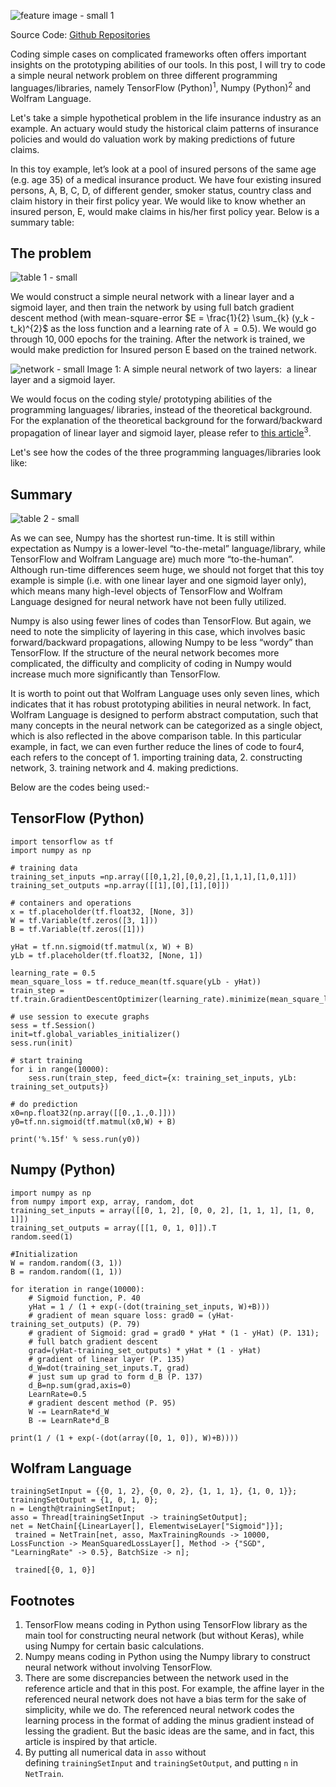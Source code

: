 ![feature image - small 1][1]

Source Code: [Github Repositories][2]

Coding simple cases on complicated frameworks often offers important insights on the prototyping abilities of our tools. In this post, I will try to code a simple neural network problem on three different programming languages/libraries, namely TensorFlow (Python)<sup>1</sup>, Numpy (Python)<sup>2</sup> and Wolfram Language.

Let's take a simple hypothetical problem in the life insurance industry as an example. An actuary would study the historical claim patterns of insurance policies and would do valuation work by making predictions of future claims.

In this toy example, let’s look at a pool of insured persons of the same age (e.g. age 35) of a medical insurance product. We have four existing insured persons, A, B, C, D, of different gender, smoker status, country class and claim history in their first policy year. We would like to know whether an insured person, E, would make claims in his/her first policy year. Below is a summary table:

The problem
-----------------

![table 1 - small][3]

We would construct a simple neural network with a linear layer and a sigmoid layer, and then train the network by using full batch gradient descent method (with mean-square-error $E = \frac{1}{2} \sum_{k} (y_k - t_k)^{2}$ as the loss function and a learning rate of $\lambda = 0.5$). We would go through $10,000$ epochs for the training. After the network is trained, we would make prediction for Insured person E based on the trained network.

![network - small][4]
Image 1: A simple neural network of two layers:  a linear layer and a sigmoid layer.

We would focus on the coding style/ prototyping abilities of the programming languages/ libraries, instead of the theoretical background. For the explanation of the theoretical background for the forward/backward propagation of linear layer and sigmoid layer, please refer to [this article][5]<sup>3</sup>.

Let's see how the codes of the three programming languages/libraries look like:

Summary
-----------------

![table 2 - small][6]

As we can see, Numpy has the shortest run-time. It is still within expectation as Numpy is a lower-level “to-the-metal” language/library, while TensorFlow and Wolfram Language are) much more “to-the-human”. Although run-time differences seem huge, we should not forget that this toy example is simple (i.e. with one linear layer and one sigmoid layer only), which means many high-level objects of TensorFlow and Wolfram Language designed for neural network have not been fully utilized.

Numpy is also using fewer lines of codes than TensorFlow. But again, we need to note the simplicity of layering in this case, which involves basic forward/backward propagations, allowing Numpy to be less “wordy” than TensorFlow. If the structure of the neural network becomes more complicated, the difficulty and complicity of coding in Numpy would increase much more significantly than TensorFlow.

It is worth to point out that Wolfram Language uses only seven lines, which indicates that it has robust prototyping abilities in neural network. In fact, Wolfram Language is designed to perform abstract computation, such that many concepts in the neural network can be categorized as a single object, which is also reflected in the above comparison table. In this particular example, in fact, we can even further reduce the lines of code to four4, each refers to the concept of 1. importing training data, 2. constructing network, 3. training network and 4. making predictions.

Below are the codes being used:-

TensorFlow (Python)
-----------------

    import tensorflow as tf
    import numpy as np

    # training data
    training_set_inputs =np.array([[0,1,2],[0,0,2],[1,1,1],[1,0,1]])
    training_set_outputs =np.array([[1],[0],[1],[0]])

    # containers and operations
    x = tf.placeholder(tf.float32, [None, 3])
    W = tf.Variable(tf.zeros([3, 1]))
    B = tf.Variable(tf.zeros([1]))

    yHat = tf.nn.sigmoid(tf.matmul(x, W) + B)
    yLb = tf.placeholder(tf.float32, [None, 1])

    learning_rate = 0.5
    mean_square_loss = tf.reduce_mean(tf.square(yLb - yHat))
    train_step = tf.train.GradientDescentOptimizer(learning_rate).minimize(mean_square_loss)

    # use session to execute graphs
    sess = tf.Session()
    init=tf.global_variables_initializer()
    sess.run(init)

    # start training
    for i in range(10000):
        sess.run(train_step, feed_dict={x: training_set_inputs, yLb: training_set_outputs})

    # do prediction
    x0=np.float32(np.array([[0.,1.,0.]]))   
    y0=tf.nn.sigmoid(tf.matmul(x0,W) + B)

    print('%.15f' % sess.run(y0))

Numpy (Python)
-----------------

    import numpy as np
    from numpy import exp, array, random, dot
    training_set_inputs = array([[0, 1, 2], [0, 0, 2], [1, 1, 1], [1, 0, 1]])
    training_set_outputs = array([[1, 0, 1, 0]]).T
    random.seed(1)

    #Initialization
    W = random.random((3, 1))
    B = random.random((1, 1))

    for iteration in range(10000):
        # Sigmoid function, P. 40
        yHat = 1 / (1 + exp(-(dot(training_set_inputs, W)+B)))
        # gradient of mean square loss: grad0 = (yHat-training_set_outputs) (P. 79)
        # gradient of Sigmoid: grad = grad0 * yHat * (1 - yHat) (P. 131);
        # full batch gradient descent
        grad=(yHat-training_set_outputs) * yHat * (1 - yHat)
        # gradient of linear layer (P. 135)
        d_W=dot(training_set_inputs.T, grad)
        # just sum up grad to form d_B (P. 137)
        d_B=np.sum(grad,axis=0)
        LearnRate=0.5
        # gradient descent method (P. 95)
        W -= LearnRate*d_W
        B -= LearnRate*d_B

    print(1 / (1 + exp(-(dot(array([0, 1, 0]), W)+B))))

Wolfram Language
-----------------

    trainingSetInput = {{0, 1, 2}, {0, 0, 2}, {1, 1, 1}, {1, 0, 1}};
    trainingSetOutput = {1, 0, 1, 0};
    n = Length@trainingSetInput;
    asso = Thread[trainingSetInput -> trainingSetOutput];
    net = NetChain[{LinearLayer[], ElementwiseLayer["Sigmoid"]}];
     trained = NetTrain[net, asso, MaxTrainingRounds -> 10000, LossFunction -> MeanSquaredLossLayer[], Method -> {"SGD", "LearningRate" -> 0.5}, BatchSize -> n];

     trained[{0, 1, 0}]

Footnotes
-----------------

1. TensorFlow means coding in Python using TensorFlow library as the main tool for constructing neural network (but without Keras), while using Numpy for certain basic calculations.
2. Numpy means coding in Python using the Numpy library to construct neural network without involving TensorFlow.
3. There are some discrepancies between the network used in the reference article and that in this post. For example, the affine layer in the referenced neural network does not have a bias term for the sake of simplicity, while we do. The referenced neural network codes the learning process in the format of adding the minus gradient instead of lessing the gradient. But the basic ideas are the same, and in fact, this article is inspired by that article.
4. By putting all numerical data in `asso` without defining `trainingSetInput` and `trainingSetOutput`, and putting `n` in `NetTrain`.

  [1]: http://community.wolfram.com//c/portal/getImageAttachment?filename=3Logo-small1.png&userId=1353389
  [2]: https://github.com/lanstonchu/SimpleNeuralNetwork-TensorFlow-vs-Numpy-vs-Wolfram
  [3]: http://community.wolfram.com//c/portal/getImageAttachment?filename=posttable1-small.png&userId=1353389
  [4]: http://community.wolfram.com//c/portal/getImageAttachment?filename=Network-small.png&userId=1353389
  [5]: https://medium.com/technology-invention-and-more/how-to-build-a-simple-neural-network-in-9-lines-of-python-code-cc8f23647ca1
  [6]: http://community.wolfram.com//c/portal/getImageAttachment?filename=posttable2-small.png&userId=1353389
